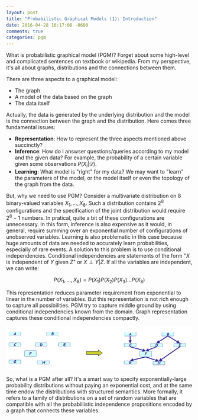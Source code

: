 ```yaml
---
layout: post
title: "Probabilistic Graphical Models (1): Introduction"
date: 2016-04-28 16:17:08 -0600
comments: true
categories: pgm
---
```


What is probabilistic graphical model (PGM)? Forget about some high-level and complicated sentences on textbook or wikipedia. From my perspective, it's all about graphs, distributions and the connections between them. 

There are three aspects to a graphical model:

- The graph
- A model of the data based on the graph
- The data itself

Actually, the data is generated by the underlying distribution and the model is the connection between the graph and the distribution. Here comes three fundamental issues:

- **Representation**: How to represent the three aspects mentioned above succinctly?
- **Inference**: How do I answser questions/queries according to my model and the given data? For example, the probability of a certain variable given some observations $P(X_i \vert \mathcal{D})$.
- **Learning**: What model is "right" for my data? We may want to "learn" the parameters of the model, or the model itself or even the topology of the graph from the data.

<!--more-->

But, why we need to use PGM? Consider a multivariate distribution on $8$ binary-valued variables $X_1,\dots, X_8$. Such a distribution contains $2^8$ configurations and the specification of the joint distribution would require $2^8-1$ numbers. In pratical, quite a bit of these configurations are unnecessary. In this form, inference is also expensive as it would, in general, require summing over an exponential number of configurations of unobserved variables. Learning is also problematic in this case because huge amounts of data are needed to accurately learn probabilities, especially of rare events. A solution to this problem is to use conditional independencies. Conditional independencies are statements of the form "$X$ is independent of $Y$ given $Z$" or $X \perp Y \vert Z$. If all the variables are independent, we can write:

$$P(X_1,\dots,X_8)=P(X_1)P(X_2)P(X_3)\dots P(X_8)$$

This representation reduces parameter requirement from exponential to linear in the number of variables. But this representation is not rich enough to capture all possibilities. PGM try to capture middle ground by using conditional independencies known from the domain. Graph representation captures these conditional independencies compactly.

![Alt text](/images/PGM1.1.png)

So, what is a PGM after all? It's a smart way to specify exponentially-large probability distributions without paying an exponential cost, and at the same time endow the distributions with structured semantics. More formally, it refers to a family of distributions on a set of random variables that are compatible with all the probabiliistic independence propositions encoded by a graph that connects these variables.
